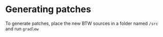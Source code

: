 # Generating patches

To generate patches, place the new BTW sources in a folder named `/src` and run `gradlew`